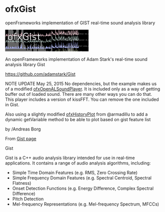 # ofxGist
openFrameworks implementation of GIST real-time sound analysis library

![ofxGist](ofxaddons_thumbnail.png)

An openFrameworks implementation of Adam Stark's real-time sound analysis library Gist

https://github.com/adamstark/Gist


NOTE UPDATE May 25, 2015
No dependencies, but the example makes us of a modified
[ofxOpenALSoundPlayer](https://github.com/borg/ofxOpenALSoundPlayer). It is included only as a way of getting buffer out of loaded sound. There are many other ways you can do that. This player includes a version of kissFFT. You can remove the one included in Gist.



Also using a slightly modified  [ofxHistoryPlot](https://github.com/local-projects/ofxHistoryPlot) from @armadillu to add a dynamic getVariable method to be able to plot based on gist feature list


by
/Andreas Borg


From [Gist page](http://www.adamstark.co.uk/gist/)

Gist

Gist is a C++ audio analysis library intended for use in real-time applications. It contains a range of audio analysis algorithms, including:

* Simple Time Domain Features (e.g. RMS, Zero Crossing Rate)
* Simple Frequency Domain Features (e.g. Spectral Centroid, Spectral Flatness)
* Onset Detection Functions (e.g. Energy Difference, Complex Spectral Difference)
* Pitch Detection
* Mel-frequency Representations (e.g. Mel-frequency Spectrum, MFCCs)

